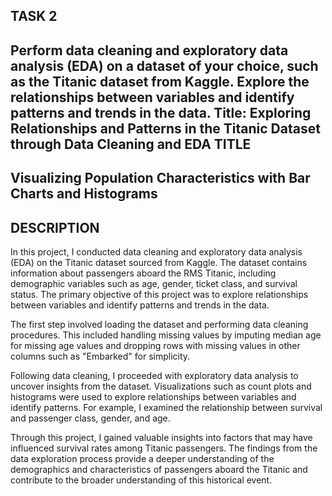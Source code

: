 TASK 2
---------------------------------------------------------------------------------------------------------------------------------------------------------------------------------------------------------------------------------------------------------------------------------
Perform data cleaning and exploratory data analysis (EDA) on a dataset of your choice, such as the Titanic dataset from Kaggle. Explore the relationships between variables and identify patterns and trends in the data.
Title: Exploring Relationships and Patterns in the Titanic Dataset through Data Cleaning and EDA
TITLE
---------------------------------------------------------------------------------------------------------------------------------------------------------------------------------------------------------------------------------------------------------------------------------
Visualizing Population Characteristics with Bar Charts and Histograms
---------------------------------------------------------------------------------------------------------------------------------------------------------------------------------------------------------------------------------------------------------------------------------
DESCRIPTION
---------------------------------------------------------------------------------------------------------------------------------------------------------------------------------------------------------------------------------------------------------------------------------
In this project, I conducted data cleaning and exploratory data analysis (EDA) on the Titanic dataset sourced from Kaggle. The dataset contains information about passengers aboard the RMS Titanic, including demographic variables such as age, gender, ticket class, and survival status. The primary objective of this project was to explore relationships between variables and identify patterns and trends in the data.

The first step involved loading the dataset and performing data cleaning procedures. This included handling missing values by imputing median age for missing age values and dropping rows with missing values in other columns such as "Embarked" for simplicity.

Following data cleaning, I proceeded with exploratory data analysis to uncover insights from the dataset. Visualizations such as count plots and histograms were used to explore relationships between variables and identify patterns. For example, I examined the relationship between survival and passenger class, gender, and age.

Through this project, I gained valuable insights into factors that may have influenced survival rates among Titanic passengers. The findings from the data exploration process provide a deeper understanding of the demographics and characteristics of passengers aboard the Titanic and contribute to the broader understanding of this historical event.
